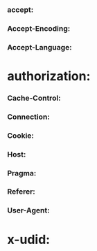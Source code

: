 ### accept:
### Accept-Encoding:
### Accept-Language:
# authorization:
### Cache-Control:
### Connection:
### Cookie:
### Host:
### Pragma:
### Referer:
### User-Agent:
# x-udid:
